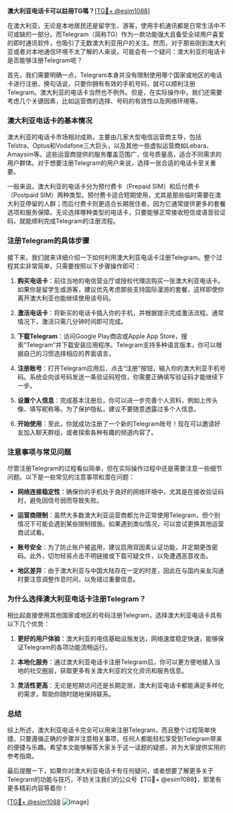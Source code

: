**澳大利亚电话卡可以註冊TG嗎？**[[TG💪+ @esim1088](https://t.me/s/esim1088)]

在澳大利亚，无论是本地居民还是留学生、游客，使用手机通讯都是日常生活中不可或缺的一部分。而Telegram（简称TG）作为一款功能强大且备受全球用户喜爱的即时通讯软件，也吸引了无数澳大利亚用户的关注。然而，对于那些刚到澳大利亚或者对本地通信环境不太了解的人来说，可能会有一个疑问：澳大利亚的电话卡是否能够注册Telegram呢？

首先，我们需要明确一点，Telegram本身并没有限制使用哪个国家或地区的电话卡进行注册。换句话说，只要你拥有有效的手机号码，就可以顺利注册Telegram。澳大利亚的电话卡当然也不例外。但是，在实际操作中，我们还需要考虑几个关键因素，比如运营商的选择、号码的有效性以及网络环境等。

### **澳大利亚电话卡的基本情况**

澳大利亚的电话卡市场相对成熟，主要由几家大型电信运营商主导，包括Telstra、Optus和Vodafone三大巨头，以及其他一些虚拟运营商如Lebara、Amaysim等。这些运营商提供的服务覆盖范围广，信号质量高，适合不同需求的用户群体。对于想要注册Telegram的用户来说，选择一张合适的电话卡至关重要。

一般来说，澳大利亚的电话卡分为预付费卡（Prepaid SIM）和后付费卡（Postpaid SIM）两种类型。预付费卡适合短期使用，尤其是那些临时需要在澳大利亚停留的人群；而后付费卡则更适合长期居住者，因为它通常提供更多的套餐选项和服务保障。无论选择哪种类型的电话卡，只要能够正常接收短信或语音验证码，就能顺利完成Telegram的注册流程。

### **注册Telegram的具体步骤**

接下来，我们就来详细介绍一下如何利用澳大利亚电话卡注册Telegram。整个过程其实非常简单，只需要按照以下步骤操作即可：

1. **购买电话卡**：前往当地的电信营业厅或授权代理店购买一张澳大利亚电话卡。如果你是留学生或游客，建议优先考虑那些支持国际漫游的套餐，这样即使你离开澳大利亚也能继续使用该号码。

2. **激活电话卡**：将新买的电话卡插入你的手机，并根据提示完成激活流程。通常情况下，激活只需几分钟时间即可完成。

3. **下载Telegram**：访问Google Play商店或Apple App Store，搜索“Telegram”并下载安装应用程序。Telegram支持多种语言版本，你可以根据自己的习惯选择相应的界面语言。

4. **注册账号**：打开Telegram应用后，点击“注册”按钮，输入你的澳大利亚手机号码。系统会向该号码发送一条验证码短信，你需要正确填写验证码才能继续下一步。

5. **设置个人信息**：完成基本注册后，你可以进一步完善个人资料，例如上传头像、填写昵称等。为了保护隐私，建议不要随意透露过多个人信息。

6. **开始使用**：至此，你就成功注册了一个新的Telegram账号！现在可以邀请好友加入聊天群组，或者探索各种有趣的频道内容了。

### **注意事项与常见问题**

尽管注册Telegram的过程看似简单，但在实际操作过程中还是需要注意一些细节问题。以下是一些常见的注意事项和潜在问题：

- **网络连接稳定性**：确保你的手机处于良好的网络环境中，尤其是在接收验证码时，避免因信号弱而导致失败。
  
- **运营商限制**：虽然大多数澳大利亚运营商都允许正常使用Telegram，但个别情况下可能会遇到某些限制措施。如果遇到类似情况，可以尝试更换其他运营商试试看。

- **账号安全**：为了防止账户被盗用，建议启用双因素认证功能，并定期更改密码。此外，切勿轻易点击不明链接或下载可疑文件，以免遭遇恶意攻击。

- **地区差异**：由于澳大利亚与中国大陆存在一定的时差，因此在与国内亲友沟通时要注意调整作息时间，以免错过重要信息。

### **为什么选择澳大利亚电话卡注册Telegram？**

相比起直接使用其他国家或地区的号码注册Telegram，选择澳大利亚电话卡具有以下几个优势：

1. **更好的用户体验**：澳大利亚的电信基础设施发达，网络速度稳定快速，能够保证Telegram的各项功能流畅运行。

2. **本地化服务**：通过澳大利亚电话卡注册Telegram后，你可以更方便地接入当地的社交圈层，获取更多有关澳大利亚的文化资讯和服务信息。

3. **灵活性更高**：无论是短期访问还是长期定居，澳大利亚电话卡都能满足多样化的需求，帮助你随时随地保持联系。

### **总结**

综上所述，澳大利亚电话卡完全可以用来注册Telegram，而且整个过程简单快捷。只要遵循正确的步骤并注意相关事项，任何人都能轻松享受到Telegram带来的便捷与乐趣。希望本文能够解答大家关于这一话题的疑惑，并为大家提供实用的参考指南。

最后提醒一下，如果你对澳大利亚电话卡有任何疑问，或者想要了解更多关于Telegram的功能与技巧，不妨关注我们的公众号【TG💪+ @esim1088】，那里有更多精彩内容等着你！

[[TG💪+ @esim1088](https://t.me/s/esim1088) ![Image](https://i.postimg.cc/4NQfJmqS/Snipaste-2025-05-13-00-14-12.png)]